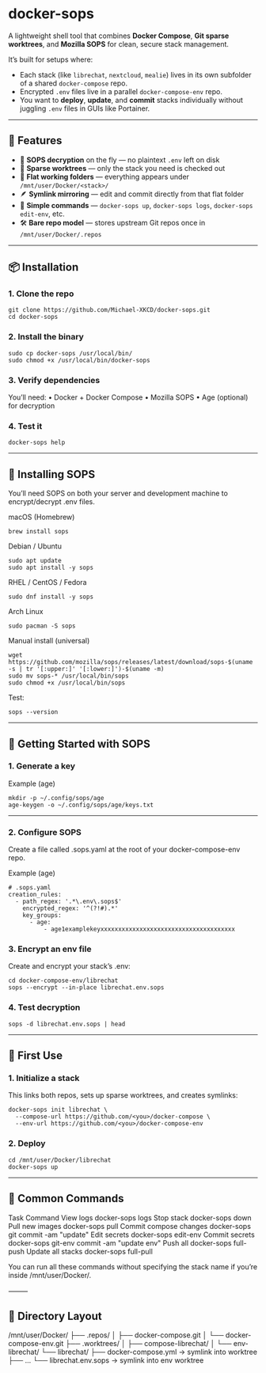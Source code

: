 # docker-sops

A lightweight shell tool that combines **Docker Compose**, **Git sparse worktrees**, and **Mozilla SOPS** for clean, secure stack management.

It’s built for setups where:
- Each stack (like `librechat`, `nextcloud`, `mealie`) lives in its own subfolder of a shared `docker-compose` repo.
- Encrypted `.env` files live in a parallel `docker-compose-env` repo.
- You want to **deploy**, **update**, and **commit** stacks individually without juggling `.env` files in GUIs like Portainer.

---

## 🧩 Features

- 🔐 **SOPS decryption** on the fly — no plaintext `.env` left on disk  
- 🧱 **Sparse worktrees** — only the stack you need is checked out  
- 🧵 **Flat working folders** — everything appears under `/mnt/user/Docker/<stack>/`  
- 🪶 **Symlink mirroring** — edit and commit directly from that flat folder  
- 🚀 **Simple commands** — `docker-sops up`, `docker-sops logs`, `docker-sops edit-env`, etc.  
- 🛠️ **Bare repo model** — stores upstream Git repos once in `/mnt/user/Docker/.repos`

---

## 📦 Installation

### 1. Clone the repo
```
git clone https://github.com/Michael-XKCD/docker-sops.git
cd docker-sops
```

### 2. Install the binary
```
sudo cp docker-sops /usr/local/bin/
sudo chmod +x /usr/local/bin/docker-sops
```

### 3. Verify dependencies

You’ll need:
	•	Docker + Docker Compose
	•	Mozilla SOPS
	•	Age (optional) for decryption

### 4. Test it
```
docker-sops help
```

---

## 🔐 Installing SOPS

You’ll need SOPS on both your server and development machine to encrypt/decrypt .env files.

macOS (Homebrew)
```
brew install sops
```
Debian / Ubuntu
```
sudo apt update
sudo apt install -y sops
```
RHEL / CentOS / Fedora
```
sudo dnf install -y sops
````
Arch Linux
```
sudo pacman -S sops
```
Manual install (universal)
```
wget https://github.com/mozilla/sops/releases/latest/download/sops-$(uname -s | tr '[:upper:]' '[:lower:]')-$(uname -m)
sudo mv sops-* /usr/local/bin/sops
sudo chmod +x /usr/local/bin/sops
```
Test:
```
sops --version
```

---

## 🔐 Getting Started with SOPS

### 1. Generate a key

Example (age)
```
mkdir -p ~/.config/sops/age
age-keygen -o ~/.config/sops/age/keys.txt
```

---

### 2. Configure SOPS

Create a file called .sops.yaml at the root of your docker-compose-env repo.

Example (age)
```
# .sops.yaml
creation_rules:
  - path_regex: '.*\.env\.sops$'
    encrypted_regex: '^(?!#).*'
    key_groups:
      - age:
          - age1examplekeyxxxxxxxxxxxxxxxxxxxxxxxxxxxxxxxxxxxxxx
```

### 3. Encrypt an env file

Create and encrypt your stack’s .env:
```
cd docker-compose-env/librechat
sops --encrypt --in-place librechat.env.sops
```

### 4. Test decryption
```
sops -d librechat.env.sops | head
```

---

## 🚀 First Use

### 1. Initialize a stack

This links both repos, sets up sparse worktrees, and creates symlinks:
```
docker-sops init librechat \
  --compose-url https://github.com/<you>/docker-compose \
  --env-url https://github.com/<you>/docker-compose-env
```

### 2. Deploy
```
cd /mnt/user/Docker/librechat
docker-sops up
```

---

## 🧰 Common Commands

Task	Command
View logs	docker-sops logs
Stop stack	docker-sops down
Pull new images	docker-sops pull
Commit compose changes	docker-sops git commit -am "update"
Edit secrets	docker-sops edit-env
Commit secrets	docker-sops git-env commit -am "update env"
Push all	docker-sops full-push
Update all stacks	docker-sops full-pull

You can run all these commands without specifying the stack name if you’re inside /mnt/user/Docker/<stack>.

⸻

## 🧭 Directory Layout

/mnt/user/Docker/
├── .repos/
│   ├── docker-compose.git
│   └── docker-compose-env.git
├── .worktrees/
│   ├── compose-librechat/
│   └── env-librechat/
└── librechat/
    ├── docker-compose.yml -> symlink into worktree
    ├── ...
    └── librechat.env.sops -> symlink into env worktree

